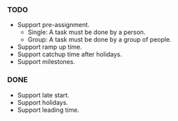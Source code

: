 ### TODO

- Support pre-assignment.
  - Single: A task must be done by a person.
  - Group: A task must be done by a group of people.
- Support ramp up time.
- Support catchup time after holidays.
- Support milestones.

### DONE

- Support late start.
- Support holidays.
- Support leading time.
